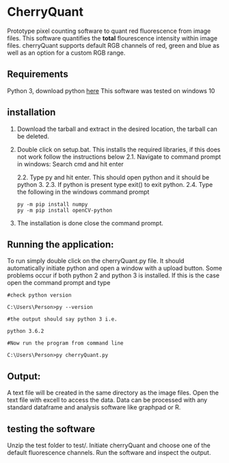 # CherryQuant

Prototype pixel counting software to quant red fluorescence from image files. This software quantifies the **total** flourescence intensity within image files. cherryQuant supports default RGB channels of red, green and blue as well as an option for a custom RGB range.

## Requirements 
Python 3, download python [here](https://www.python.org/downloads/)
 This software was tested on windows 10
 
 ## installation
 
1. Download the tarball and extract in the desired location, the tarball can be deleted. 
2. Double click on setup.bat. This installs the required libraries, if this does not work follow the instructions below
   2.1. Navigate to command prompt in windows: Search cmd and hit enter
   
   2.2. Type py and hit enter. This should open python and it should be python 3. 
   2.3. If python is present type exit() to exit python. 
   2.4. Type the following in the windows command prompt 
   ```
   py -m pip install numpy  
   py -m pip install openCV-python
   
   ``` 
 3. The installation is done close the command prompt. 
          
## Running the application: 

To run simply double click on the cherryQuant.py file. It should automatically initiate python and open a window with a upload button. Some problems occur if both python 2 and python 3 is installed. If this is the case open the command prompt and type 
```
#check python version

C:\Users\Person>py --version

#the output should say python 3 i.e.

python 3.6.2

#Now run the program from command line

C:\Users\Person>py cherryQuant.py

```
## Output:

A text file will be created in the same directory as the image files. Open the text file with excell to access the data. Data can be processed with any standard dataframe and analysis software like graphpad or R. 

## testing the software

Unzip the test folder to test/. Initiate cherryQuant and choose one of the default fluorescence channels. Run the software and inspect the output. 
